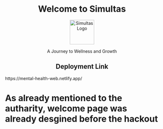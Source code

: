 <h1 align="center">Welcome to Simultas</h1>
<p align="center">
  <img src="image/yourdost-mascot.png" alt="Simultas Logo" width=80px>
</p>
<p align="center">
  A Journey to Wellness and Growth
</p>

<h2 align="center">Deployment Link</h2>
<p>https://mental-health-web.netlify.app/</p>

# As already mentioned to the autharity, welcome page was already desgined before the **hackout**
